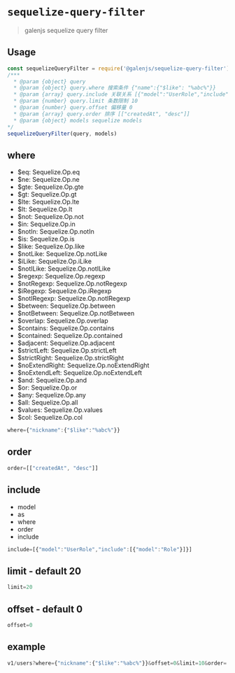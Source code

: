 # `sequelize-query-filter`

> galenjs sequelize query filter

## Usage

```javascript
const sequelizeQueryFilter = require('@galenjs/sequelize-query-filter')
/***
  * @param {object} query
  * @param {object} query.where 搜索条件 {"name":{"$like": "%abc%"}}
  * @param {array} query.include 关联关系 [{"model":"UserRole","include":[{"model":"Role"}]}]
  * @param {number} query.limit 条数限制 10
  * @param {number} query.offset 偏移量 0
  * @param {array} query.order 排序 [["createdAt", "desc"]]
  * @param {object} models sequelize models
*/
sequelizeQueryFilter(query, models)
```

## where

- $eq: Sequelize.Op.eq
- $ne: Sequelize.Op.ne
- $gte: Sequelize.Op.gte
- $gt: Sequelize.Op.gt
- $lte: Sequelize.Op.lte
- $lt: Sequelize.Op.lt
- $not: Sequelize.Op.not
- $in: Sequelize.Op.in
- $notIn: Sequelize.Op.notIn
- $is: Sequelize.Op.is
- $like: Sequelize.Op.like
- $notLike: Sequelize.Op.notLike
- $iLike: Sequelize.Op.iLike
- $notILike: Sequelize.Op.notILike
- $regexp: Sequelize.Op.regexp
- $notRegexp: Sequelize.Op.notRegexp
- $iRegexp: Sequelize.Op.iRegexp
- $notIRegexp: Sequelize.Op.notIRegexp
- $between: Sequelize.Op.between
- $notBetween: Sequelize.Op.notBetween
- $overlap: Sequelize.Op.overlap
- $contains: Sequelize.Op.contains
- $contained: Sequelize.Op.contained
- $adjacent: Sequelize.Op.adjacent
- $strictLeft: Sequelize.Op.strictLeft
- $strictRight: Sequelize.Op.strictRight
- $noExtendRight: Sequelize.Op.noExtendRight
- $noExtendLeft: Sequelize.Op.noExtendLeft
- $and: Sequelize.Op.and
- $or: Sequelize.Op.or
- $any: Sequelize.Op.any
- $all: Sequelize.Op.all
- $values: Sequelize.Op.values
- $col: Sequelize.Op.col

```javascript
where={"nickname":{"$like":"%abc%"}}
```

## order

```javascript
order=[["createdAt", "desc"]]
```

## include

- model
- as
- where
- order
- include

```javascript
include=[{"model":"UserRole","include":[{"model":"Role"}]}]
```

## limit - default 20

```javascript
limit=20
```

## offset - default 0

```javascript
offset=0
```

## example

```javascript
v1/users?where={"nickname":{"$like":"%abc%"}}&offset=0&limit=10&order=[["createdAt", "desc"]]&include=[{"model":"UserRole","include":[{"model":"Role"}]}]
```

